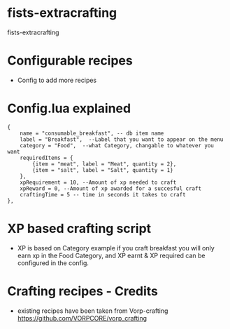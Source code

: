 # fists-extracrafting
fists-extracrafting

# Configurable recipes
- Config to add more recipes

# Config.lua explained
    { 
        name = "consumable_breakfast", -- db item name
        label = "Breakfast",  --Label that you want to appear on the menu
        category = "Food",  --what Category, changable to whatever you want
        requiredItems = { 
            {item = "meat", label = "Meat", quantity = 2},  
            {item = "salt", label = "Salt", quantity = 1} 
        }, 
        xpRequirement = 10, --Amount of xp needed to craft
        xpReward = 0, --Amount of xp awarded for a succesful craft
        craftingTime = 5 -- time in seconds it takes to craft
    },

# XP based crafting script
- XP is based on Category example if you craft breakfast you will only earn xp in the Food Category, and XP earnt & XP required can be configured in the config.

# Crafting recipes - Credits
- existing recipes have been taken from Vorp-crafting https://github.com/VORPCORE/vorp_crafting